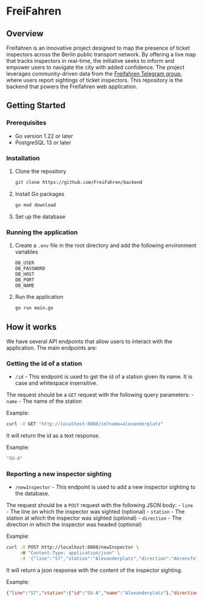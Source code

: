 # FreiFahren

## Overview

Freifahren is an innovative project designed to map the presence of ticket inspectors across the Berlin public transport network. By offering a live map that tracks inspectors in real-time, the initiative seeks to inform and empower users to navigate the city with added confidence. The project leverages community-driven data from the [Freifahren Telegram group](https://t.me/freifahren_BE), where users report sightings of ticket inspectors. This repository is the backend that powers the Freifahren web application.

## Getting Started

### Prerequisites

- Go version 1.22 or later
- PostgreSQL 13 or later

### Installation

1. Clone the repository
   ```sh
   git clone https://github.com/FreiFahren/backend
    ```

2. Install Go packages
    ```sh
    go mod download
    ```

3. Set up the database

### Running the application

1. Create a `.env` file in the root directory and add the following environment variables
    ```sh
    DB_USER
    DB_PASSWORD
    DB_HOST
    DB_PORT  
    DB_NAME
    ```

2. Run the application
    ```sh
    go run main.go
    ```

## How it works

We have several API endpoints that allow users to interact with the application. The main endpoints are:

### Getting the id of a station

- `/id` - This endpoint is used to get the id of a station given its name. It is case and whitespace insensitive.

The request should be a `GET` request with the following query parameters:
    - `name` - The name of the station

Example:
```sh
curl -X GET "http://localhost:8080/id?name=alexanderplatz"
```

It will return the id as a text response.

Example:
```sh
"SU-A"
```

### Reporting a new inspector sighting

- `/newInspector` - This endpoint is used to add a new inspector sighting to the database.

The request should be a `POST` request with the following JSON body:
    - `line` - The line on which the inspector was sighted (optional)
    - `station` - The station at which the inspector was sighted (optional)
    - `direction` - The direction in which the inspector was headed (optional)

Example:
```sh
curl -X POST http://localhost:8080/newInspector \         
     -H "Content-Type: application/json" \
     -d '{"line":"S7","station":"Alexanderplatz","direction":"Ahrensfelde"}'
```

It will return a json response with the content of the inspector sighting.

Example:
```json
{"line":"S7","station":{"id":"SU-A","name":"Alexanderplatz"},"direction":{"id":"S-Ah","name":"Ahrensfelde"}}
```